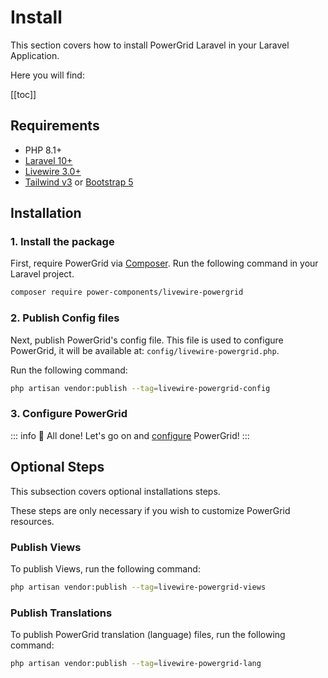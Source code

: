# Install

This section covers how to install PowerGrid Laravel in your Laravel Application.

Here you will find:

[[toc]]

## Requirements

- PHP 8.1+
- [Laravel 10+](https://laravel.com/docs/installation)
- [Livewire 3.0+](https://livewire.laravel.com)
- [Tailwind v3](https://tailwindcss.com/docs/guides/laravel) or [Bootstrap 5](https://getbootstrap.com/docs/5.0/getting-started/introduction/)

## Installation

### 1. Install the package

First, require PowerGrid via [Composer](https://getcomposer.org/). Run the following command in your Laravel project.

```bash
composer require power-components/livewire-powergrid
```

### 2. Publish Config files

Next, publish PowerGrid's config file. This file is used to configure PowerGrid, it will be available at: `config/livewire-powergrid.php`.

Run the following command:

```bash
php artisan vendor:publish --tag=livewire-powergrid-config
```

### 3. Configure PowerGrid

::: info 🎉 All done!
Let's go on and [configure](/get-started/powergrid-configuration.html#initial-configuration) PowerGrid!
:::

## Optional Steps

This subsection covers optional installations steps.

These steps are only necessary if you wish to customize PowerGrid resources.

### Publish Views

To publish Views, run the following command:

```bash
php artisan vendor:publish --tag=livewire-powergrid-views
```

### Publish Translations

To publish PowerGrid translation (language) files, run the following command:

```bash
php artisan vendor:publish --tag=livewire-powergrid-lang
```
